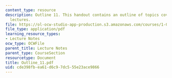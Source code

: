 ```yaml
---
content_type: resource
description: Outline 11. This handout contains an outline of topics covered in course
  lectures.
file: https://ol-ocw-studio-app-production.s3.amazonaws.com/courses/1-054-mechanics-and-design-of-concrete-structures-spring-2004/cde398fbea61d6c97dc555e23ace9866_Outline_11.pdf
file_type: application/pdf
learning_resource_types:
- Lecture Notes
ocw_type: OCWFile
parent_title: Lecture Notes
parent_type: CourseSection
resourcetype: Document
title: Outline_11.pdf
uid: cde398fb-ea61-d6c9-7dc5-55e23ace9866
---
```


